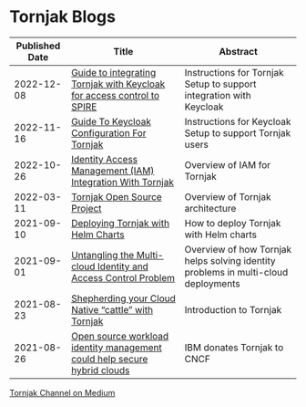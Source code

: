 # Tornjak Blogs

| Published Date | Title | Abstract |
|----------------| ------|----------|
| 2022-12-08 | [Guide to integrating Tornjak with Keycloak for access control to SPIRE](https://medium.com/universal-workload-identity/guide-to-integrating-tornjak-with-keycloak-for-access-control-to-spire-40a3d5ee5f5a) | Instructions for Tornjak Setup to support integration with Keycloak |
| 2022-11-16 | [Guide To Keycloak Configuration For Tornjak](https://medium.com/universal-workload-identity/step-by-step-guide-to-setup-keycloak-configuration-for-tornjak-dbe5c3049034) | Instructions for Keycloak Setup to support Tornjak users |
| 2022-10-26 | [Identity Access Management (IAM) Integration With Tornjak](https://medium.com/universal-workload-identity/identity-access-management-iam-integration-with-tornjak-749984966ab5) | Overview of IAM for Tornjak |
| 2022-03-11 | [Tornjak Open Source Project](https://medium.com/universal-workload-identity/tornjak-open-source-project-under-cncf-spifee-spire-43eb974e4bc9) | Overview of Tornjak architecture |
| 2021-09-10 | [Deploying Tornjak with Helm Charts](https://medium.com/universal-workload-identity/deploying-tornjak-with-helm-charts-e51fc21b962c) | How to deploy Tornjak with Helm charts |
| 2021-09-01 | [Untangling the Multi-cloud Identity and Access Control Problem](https://medium.com/universal-workload-identity/untangling-the-multi-cloud-identity-and-access-control-problem-ba4a51ec0e4a) | Overview of how Tornjak helps solving identity problems in multi-cloud deployments|
| 2021-08-23 | [Shepherding your Cloud Native “cattle” with Tornjak](https://medium.com/universal-workload-identity/shepherding-your-cloud-native-cattle-with-tornjak-eb0b9a7c96bc) | Introduction to Tornjak |
| 2021-08-26 | [Open source workload identity management could help secure hybrid clouds](https://research.ibm.com/blog/tornjak-project-cncf) | IBM donates Tornjak to CNCF |


[Tornjak Channel on Medium](https://medium.com/universal-workload-identity)
